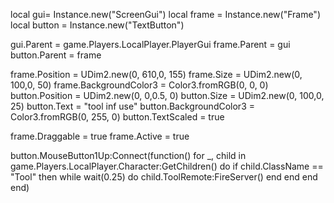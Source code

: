 local gui= Instance.new("ScreenGui")
local frame = Instance.new("Frame")
local button = Instance.new("TextButton")

gui.Parent = game.Players.LocalPlayer.PlayerGui
frame.Parent = gui
button.Parent = frame

frame.Position = UDim2.new(0, 610,0, 155)
frame.Size = UDim2.new(0, 100,0, 50)
frame.BackgroundColor3 = Color3.fromRGB(0, 0, 0)
button.Position = UDim2.new(0, 0,0.5, 0)
button.Size = UDim2.new(0, 100,0, 25)
button.Text = "tool inf use"
button.BackgroundColor3 = Color3.fromRGB(0, 255, 0)
button.TextScaled = true

frame.Draggable = true
frame.Active = true

button.MouseButton1Up:Connect(function()
  for _, child in game.Players.LocalPlayer.Character:GetChildren() do
    if child.ClassName == "Tool" then
      while wait(0.25) do
      child.ToolRemote:FireServer()
      end
    end
  end
end)
